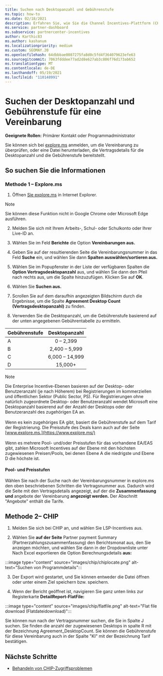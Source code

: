 ```yaml
---
title: Suchen nach Desktopanzahl und Gebührenstufe
ms.topic: how-to
ms.date: 02/18/2021
description: Erfahren Sie, wie Sie die Channel Incentives-Plattform (CHIP) verwenden, um informationen zur Desktopanzahl und zum Gebührentarif für eine Vereinbarung zu finden.
ms.service: partner-dashboard
ms.subservice: partnercenter-incentives
author: Karthic83
ms.author: kashanum
ms.localizationpriority: medium
ms.custom: SEOMAY.20
ms.openlocfilehash: 64dbbbae0087275fa8d0c5fd4f364079623efe63
ms.sourcegitcommit: 7063fdddee77ad2d8e627ab3c806f76d173ab652
ms.translationtype: MT
ms.contentlocale: de-DE
ms.lasthandoff: 05/19/2021
ms.locfileid: "110148991"
---
```

# <a name="locate-the-desktop-count-and-fee-level-for-an-agreement"></a>Suchen der Desktopanzahl und Gebührenstufe für eine Vereinbarung

**Geeignete Rollen:** Primärer Kontakt oder Programmadministrator

Sie können sich bei [explore.ms](https://www.explore.ms/) anmelden, um die Vereinbarung zu überprüfen, oder eine Datei herunterladen, die Vertragsdetails für die Desktopanzahl und die Gebührenstufe bereitstellt.

## <a name="to-locate-the-information"></a>So suchen Sie die Informationen

### <a name="method-1--explorems"></a>Methode 1 – Explore.ms

1. Öffnen [Sie explore.ms](https://www.explore.ms/) in Internet Explorer. 

>[!Note]
>Sie können diese Funktion nicht in Google Chrome oder Microsoft Edge ausführen.

2. Melden Sie sich mit Ihrem Arbeits-, Schul- oder Schulkonto oder Ihrer Live-ID an.  

3. Wählen Sie im Feld **Berichte** die Option **Vereinbarungen aus.**

4. Geben Sie auf der resultierenden Seite die Vereinbarungsnummer in das Feld **Suche** ein, und wählen Sie dann **Spalten auswählen/sortieren aus.**

5. Wählen Sie im Popupfenster in der Liste der verfügbaren Spalten die **Option Vertragsdesktopanzahl** aus, und wählen Sie dann den Pfeil nach rechts aus, um die Spalte hinzuzufügen. Klicken Sie auf **OK**.

6. Wählen Sie **Suchen aus.**

7. Scrollen Sie auf dem daraufhin angezeigten Bildschirm durch die Ergebnisse, um die Spalte **Agreement Desktop Count (Vertragsdesktopanzahl)** zu finden. 

8. Verwenden Sie die Desktopanzahl, um die Gebührenstufe basierend auf der unten angegebenen Gebührentabelle zu ermitteln.  

| Gebührenstufe | Desktopanzahl |
| ------ | :-----------: |
|  A | 0 – 2,399    |
|  B | 2,400 – 5,999    |
|  C | 6,000 – 14,999    |
|  D | 15,000+   |

>[!NOTE]
>Die Enterprise Incentive-Ebenen basieren auf der Desktop- oder Benutzeranzahl (je nach Höherem) bei Registrierungen im kommerziellen und öffentlichen Sektor (Public Sector, PS). Für Registrierungen ohne natürlich zugeordnete Desktop- oder Benutzeranzahl wendet Microsoft eine Desktopanzahl basierend auf der Anzahl der Desktops oder der Benutzeranzahl des zugehörigen EA an. <br><br>Wenn es kein zugehöriges EA gibt, basiert die Gebührenstufe auf dem Tarif der Registrierung. Die Preisstufe des Deals kann auch auf der Seite [www.explore.ms.](https://www.explore.ms/) <br><br>Wenn es mehrere Pool- und/oder Preisstufen für das vorhandene EA/EAS gibt, zahlen Microsoft Incentives auf der Ebene mit den höchsten zugewiesenen Preisen/Pools, bei denen Ebene A die niedrigste und Ebene D die höchste ist.

#### <a name="pool-and-pricing-levels"></a>Pool- und Preisstufen

Wählen Sie nach der Suche nach der Vereinbarungsnummer in explore.ms den oben beschriebenen Schritten die Vertragsnummer aus. Dadurch wird die Seite mit den Vertragsdetails angezeigt, auf der die **Zusammenfassung und** angebote der Vereinbarung **angezeigt werden.** Der Abschnitt "Angebote" enthält die Tarife.

## <a name="method-2---chip"></a>Methode 2– CHIP

1. Melden Sie sich bei CHIP an, und wählen Sie LSP-Incentives aus.

2. Wählen Sie **auf der Seite** Partner payment Summary (Partnerzahlungszusammenfassung) den Berichtsmonat aus, den Sie anzeigen möchten, und wählen Sie dann in der Dropdownliste unter Nach Excel exportieren die Option Berechnungsdetails **aus:** 

:::image type="content" source="images/chip/chiplocate.png" alt-text="Suchen von Programmdetails":::

3. Der Export wird gestartet, und Sie können entweder die Datei öffnen oder unter einem Ziel speichern bzw. speichern.

4. Wenn der Bericht geöffnet ist, navigieren Sie ganz unten links zur Registerkarte **DetailReport-FlatFile:**

:::image type="content" source="images/chip/flatfile.png" alt-text="Flat file download (Flatdateidownload)":::

Sie können nun nach der Vertragsnummer suchen, die Sie in Spalte J suchen. Sie finden die anzahl der zugewiesenen Desktops in spalte R mit der Bezeichnung Agreement_DesktopCount. Sie können die Gebührenstufe für diese Vereinbarung auch in der Spalte "KI" mit der Bezeichnung Tarif bestätigen.

## <a name="next-steps"></a>Nächste Schritte

- [Behandeln von CHIP-Zugriffsproblemen](chip-access-trouble.md)
